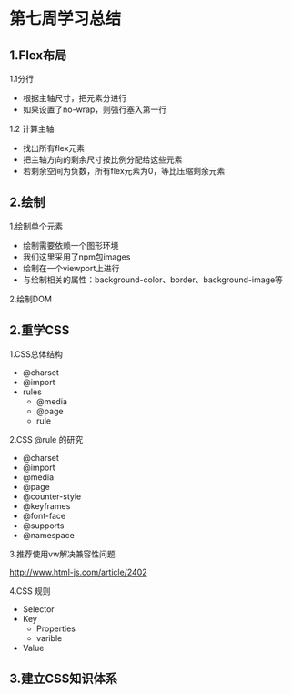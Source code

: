 # 第七周学习总结

## 1.Flex布局

1.1分行

- 根据主轴尺寸，把元素分进行
- 如果设置了no-wrap，则强行塞入第一行

1.2 计算主轴

- 找出所有flex元素
- 把主轴方向的剩余尺寸按比例分配给这些元素
- 若剩余空间为负数，所有flex元素为0，等比压缩剩余元素

## 2.绘制

1.绘制单个元素

- 绘制需要依赖一个图形环境
- 我们这里采用了npm包images
- 绘制在一个viewport上进行
- 与绘制相关的属性：background-color、border、background-image等

2.绘制DOM

## 2.重学CSS

1.CSS总体结构

- @charset
- @import
- rules
  - @media
  - @page
  - rule 

2.CSS @rule 的研究

- @charset
- @import
- @media
- @page
- @counter-style
- @keyframes
- @font-face
- @supports
- @namespace

3.推荐使用vw解决兼容性问题

http://www.html-js.com/article/2402

4.CSS 规则

- Selector
- Key
  - Properties
  - varible
- Value

## 3.建立CSS知识体系

